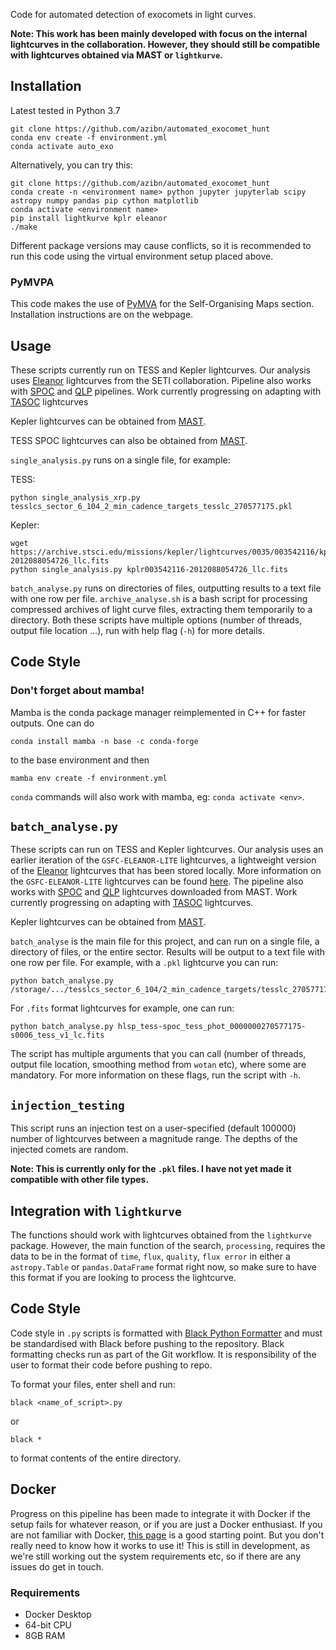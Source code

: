 Code for automated detection of exocomets in light curves.

**Note: This work has been mainly developed with focus on the internal lightcurves in the collaboration. However, they should still be compatible with lightcurves obtained via MAST or `lightkurve`.**

## Installation
Latest tested in Python 3.7
	
	git clone https://github.com/azibn/automated_exocomet_hunt
	conda env create -f environment.yml
	conda activate auto_exo

Alternatively, you can try this:

	git clone https://github.com/azibn/automated_exocomet_hunt
	conda create -n <environment name> python jupyter jupyterlab scipy astropy numpy pandas pip cython matplotlib
	conda activate <environment name>
	pip install lightkurve kplr eleanor
	./make
 
Different package versions may cause conflicts, so it is recommended to run this code using the virtual environment setup placed above. 

### PyMVPA

This code makes the use of [PyMVA](http://www.pymvpa.org/) for the Self-Organising Maps section. Installation instructions are on the webpage.

## Usage

These scripts currently run on TESS and Kepler lightcurves. Our analysis uses [Eleanor](https://ui.adsabs.harvard.edu/abs/2019PASP..131i4502F/abstract) lightcurves from the SETI collaboration. Pipeline also works with [SPOC](https://ui.adsabs.harvard.edu/abs/2020RNAAS...4..201C/abstract) and [QLP](https://ui.adsabs.harvard.edu/abs/2020RNAAS...4..204H/abstract) pipelines. Work currently progressing on adapting with [TASOC](https://ui.adsabs.harvard.edu/abs/2019AAS...23320207B/abstract) lightcurves

Kepler lightcurves can be obtained from [MAST](https://archive.stsci.edu/kepler/). 

TESS SPOC lightcurves can also be obtained from [MAST](https://archive.stsci.edu/missions/tess/tid/).

`single_analysis.py` runs on a single file, for example:
 
 TESS:

    python single_analysis_xrp.py tesslcs_sector_6_104_2_min_cadence_targets_tesslc_270577175.pkl
 
 Kepler:

    wget https://archive.stsci.edu/missions/kepler/lightcurves/0035/003542116/kplr003542116-2012088054726_llc.fits
    python single_analysis.py kplr003542116-2012088054726_llc.fits


`batch_analyse.py` runs on directories of files, outputting results to a text file with one row per file. `archive_analyse.sh` is a bash script for processing compressed archives of light curve files, extracting them temporarily to a directory.  Both these scripts have multiple options (number of threads, output file location ...), run with help flag (`-h`) for more details.

## Code Style
### Don't forget about mamba!

Mamba is the conda package manager reimplemented in C++ for faster outputs. One can do

```conda install mamba -n base -c conda-forge```

to the base environment and then 

```mamba env create -f environment.yml```

`conda` commands will also work with mamba, eg: `conda activate <env>`.

## `batch_analyse.py`

These scripts can run on TESS and Kepler lightcurves. Our analysis uses an earlier iteration of the `GSFC-ELEANOR-LITE` lightcurves, a lightweight version of the [Eleanor](https://ui.adsabs.harvard.edu/abs/2019PASP..131i4502F/abstract) lightcurves that has been stored locally. More information on the `GSFC-ELEANOR-LITE` lightcurves can be found [here](https://archive.stsci.edu/hlsp/gsfc-eleanor-lite). The pipeline also works with [SPOC](https://ui.adsabs.harvard.edu/abs/2020RNAAS...4..201C/abstract) and [QLP](https://ui.adsabs.harvard.edu/abs/2020RNAAS...4..204H/abstract) lightcurves downloaded from MAST. Work currently progressing on adapting with [TASOC](https://ui.adsabs.harvard.edu/abs/2019AAS...23320207B/abstract) lightcurves.

Kepler lightcurves can be obtained from [MAST](https://archive.stsci.edu/kepler/). 

`batch_analyse` is the main file for this project, and can run on a single file, a directory of files, or the entire sector. Results will be output to a text file with one row per file. For example, with a `.pkl` lightcurve you can run:

    python batch_analyse.py /storage/.../tesslcs_sector_6_104/2_min_cadence_targets/tesslc_270577175.pkl

For `.fits` format lightcurves for example, one can run:

    python batch_analyse.py hlsp_tess-spoc_tess_phot_0000000270577175-s0006_tess_v1_lc.fits
    
The script has multiple arguments that you can call (number of threads, output file location, smoothing method from `wotan` etc), where some are mandatory. For more information on these flags, run the script with `-h`. 

## `injection_testing`

This script runs an injection test on a user-specified (default 100000) number of lightcurves between a magnitude range. The depths of the injected comets are random. 

**Note: This is currently only for the `.pkl` files. I have not yet made it compatible with other file types.**


## Integration with `lightkurve`

The functions should work with lightcurves obtained from the `lightkurve` package. However, the main function of the search, `processing`, requires the data to be in the format of `time`, `flux`, `quality`, `flux error` in either a `astropy.Table` or `pandas.DataFrame` format right now, so make sure to have this format if you are looking to process the lightcurve.


## Code Style
Code style in `.py` scripts is formatted with [Black Python Formatter](https://black.readthedocs.io/en/stable/index.html) and must be standardised with Black before pushing to the repository. Black formatting checks run as part of the Git workflow. It is responsibility of the user to format their code before pushing to repo.

To format your files, enter shell and run:

`black <name_of_script>.py`

or

`black *`

to format contents of the entire directory.


## Docker

Progress on this pipeline has been made to integrate it with Docker if the setup fails for whatever reason, or if you are just a Docker enthusiast. If you are not familiar with Docker, [this page](https://www.docker.com/resources/what-container) is a good starting point. But you don't really need to know how it works to use it! This is still in development, as we're still working out the system requirements etc, so if there are any issues do get in touch. 

### Requirements
- Docker Desktop 
- 64-bit CPU
- 8GB RAM

